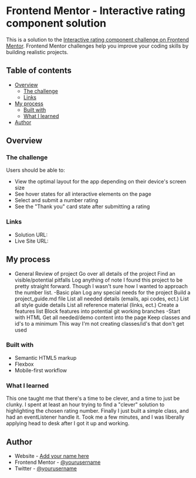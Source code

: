 # Frontend Mentor - Interactive rating component solution

This is a solution to the [Interactive rating component challenge on Frontend Mentor](https://www.frontendmentor.io/challenges/interactive-rating-component-koxpeBUmI). Frontend Mentor challenges help you improve your coding skills by building realistic projects. 

## Table of contents

- [Overview](#overview)
  - [The challenge](#the-challenge)
  - [Links](#links)
- [My process](#my-process)
  - [Built with](#built-with)
  - [What I learned](#what-i-learned)
- [Author](#author)


## Overview

### The challenge

Users should be able to:

- View the optimal layout for the app depending on their device's screen size
- See hover states for all interactive elements on the page
- Select and submit a number rating
- See the "Thank you" card state after submitting a rating

### Links

- Solution URL: 
- Live Site URL: 

## My process

- General Review of project
  Go over all details of the project
  Find an visible/potential pitfalls
  Log anything of note
    I found this project to be pretty straight forward. Though I wasn't sure how I wanted to approach the number list. 
-Basic plan
  Log any special needs for the project
  Build a project_guide.md file
    List all needed details (emails, api codes, ect.)
    List all style guide details
    List all reference material (links, ect.)
    Create a features list
      Block features into potential git working branches
-Start with HTML
  Get all needed/demo content into the page
  Keep classes and id's to a minimum
    This way I'm not creating classes/id's that don't get used


### Built with

- Semantic HTML5 markup
- Flexbox
- Mobile-first workflow

### What I learned

This one taught me that there's a time to be clever, and a time to just be clunky. I spent at least an hour trying to find a "clever" solution to highlighting the chosen rating number. Finally I just built a simple class, and had an eventListener handle it. Took me a few minutes, and I was liberally applying head to desk after I got it up and working.


## Author

- Website - [Add your name here](https://www.your-site.com)
- Frontend Mentor - [@yourusername](https://www.frontendmentor.io/profile/yourusername)
- Twitter - [@yourusername](https://www.twitter.com/yourusername)


